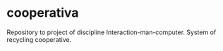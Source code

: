 # cooperativa
Repository to project of discipline Interaction-man-computer. System of recycling cooperative.
